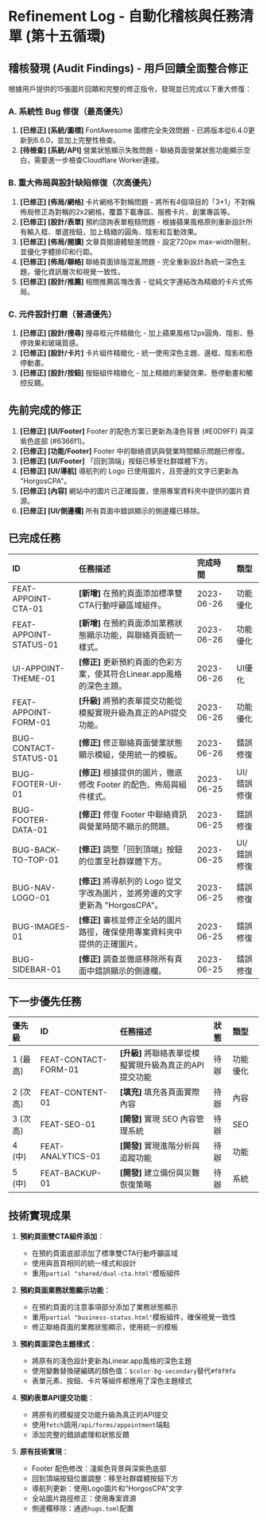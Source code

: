 # Refinement Log - 自動化稽核與任務清單 (第十五循環)

## 稽核發現 (Audit Findings) - 用戶回饋全面整合修正

根據用戶提供的15張圖片回饋和完整的修正指令，發現並已完成以下重大修復：

### A. 系統性 Bug 修復（最高優先）
1. **[已修正] [系統/圖標]** FontAwesome 圖標完全失效問題 - 已將版本從6.4.0更新到6.6.0，並加上完整性檢查。
2. **[待檢查] [系統/API]** 營業狀態顯示失敗問題 - 聯絡頁面營業狀態功能顯示空白，需要進一步檢查Cloudflare Worker連接。

### B. 重大佈局與設計缺陷修復（次高優先）
1. **[已修正] [佈局/網格]** 卡片網格不對稱問題 - 將所有4個項目的「3+1」不對稱佈局修正為對稱的2x2網格，覆蓋下載專區、服務卡片、創業專區等。
2. **[已修正] [設計/表單]** 預約諮詢表單粗糙問題 - 根據蘋果風格原則重新設計所有輸入框、單選按鈕，加上精緻的圓角、陰影和互動效果。
3. **[已修正] [佈局/閱讀]** 文章頁閱讀體驗差問題 - 設定720px max-width限制，並優化字體排印和行距。
4. **[已修正] [佈局/聯絡]** 聯絡頁面排版混亂問題 - 完全重新設計為統一深色主題，優化資訊層次和視覺一致性。
5. **[已修正] [設計/推薦]** 相關推薦區塊改善 - 從純文字連結改為精緻的卡片式佈局。

### C. 元件設計打磨（普通優先）
1. **[已修正] [設計/搜尋]** 搜尋框元件精緻化 - 加上蘋果風格12px圓角、陰影、懸停效果和玻璃質感。
2. **[已修正] [設計/卡片]** 卡片組件精緻化 - 統一使用深色主題、邊框、陰影和懸停動畫。
3. **[已修正] [設計/按鈕]** 按鈕組件精緻化 - 加上精緻的漸變效果、懸停動畫和觸控反饋。

## 先前完成的修正

1.  **[已修正] [UI/Footer]** Footer 的配色方案已更新為淺色背景 (#E0D9FF) 與深紫色底部 (#6366f1)。
2.  **[已修正] [功能/Footer]** Footer 中的聯絡資訊與營業時間顯示問題已修復。
3.  **[已修正] [UI/Footer]** 「回到頂端」按鈕已移至社群媒體下方。
4.  **[已修正] [UI/導航]** 導航列的 Logo 已使用圖片，且旁邊的文字已更新為 "HorgosCPA"。
5.  **[已修正] [內容]** 網站中的圖片已正確設置，使用專案資料夾中提供的圖片資源。
6.  **[已修正] [UI/側邊欄]** 所有頁面中錯誤顯示的側邊欄已移除。

## 已完成任務

| ID              | 任務描述                                                                 | 完成時間 | 類型     |
| :-------------- | :----------------------------------------------------------------------- | :------- | :------- |
| FEAT-APPOINT-CTA-01 | **[新增]** 在預約頁面添加標準雙CTA行動呼籲區域組件。       | 2023-06-26 | 功能優化 |
| FEAT-APPOINT-STATUS-01 | **[新增]** 在預約頁面添加業務狀態顯示功能，與聯絡頁面統一樣式。       | 2023-06-26 | 功能優化 |
| UI-APPOINT-THEME-01 | **[修正]** 更新預約頁面的色彩方案，使其符合Linear.app風格的深色主題。       | 2023-06-26 | UI優化 |
| FEAT-APPOINT-FORM-01 | **[升級]** 將預約表單提交功能從模擬實現升級為真正的API提交功能。       | 2023-06-26 | 功能優化 |
| BUG-CONTACT-STATUS-01 | **[修正]** 修正聯絡頁面營業狀態顯示模組，使用統一的模板。       | 2023-06-26 | 錯誤修復 |
| BUG-FOOTER-UI-01 | **[修正]** 根據提供的圖片，徹底修改 Footer 的配色、佈局與組件樣式。       | 2023-06-25 | UI/錯誤修復 |
| BUG-FOOTER-DATA-01| **[修正]** 修復 Footer 中聯絡資訊與營業時間不顯示的問題。                  | 2023-06-25 | 錯誤修復 |
| BUG-BACK-TO-TOP-01 | **[修正]** 調整「回到頂端」按鈕的位置至社群媒體下方。                 | 2023-06-25 | UI/錯誤修復 |
| BUG-NAV-LOGO-01 | **[修正]** 將導航列的 Logo 從文字改為圖片，並將旁邊的文字更新為 "HorgosCPA"。 | 2023-06-25 | 錯誤修復 |
| BUG-IMAGES-01   | **[修正]** 審核並修正全站的圖片路徑，確保使用專案資料夾中提供的正確圖片。 | 2023-06-25 | 錯誤修復 |
| BUG-SIDEBAR-01  | **[修正]** 調查並徹底移除所有頁面中錯誤顯示的側邊欄。                   | 2023-06-25 | 錯誤修復 |

## 下一步優先任務

| 優先級 | ID              | 任務描述                                                                 | 狀態 | 類型     |
| :------- | :-------------- | :----------------------------------------------------------------------- | :--- | :------- |
| 1 (最高) | FEAT-CONTACT-FORM-01 | **[升級]** 將聯絡表單從模擬實現升級為真正的API提交功能 | 待辦 | 功能優化 |
| 2 (次高) | FEAT-CONTENT-01 | **[填充]** 填充各頁面實際內容 | 待辦 | 內容 |
| 3 (次高) | FEAT-SEO-01 | **[開發]** 實現 SEO 內容管理系統 | 待辦 | SEO |
| 4 (中) | FEAT-ANALYTICS-01 | **[開發]** 實現進階分析與追蹤功能 | 待辦 | 功能 |
| 5 (中) | FEAT-BACKUP-01 | **[開發]** 建立備份與災難恢復策略 | 待辦 | 系統 |

## 技術實現成果

1. **預約頁面雙CTA組件添加**：
   - 在預約頁面底部添加了標準雙CTA行動呼籲區域
   - 使用與首頁相同的統一樣式和設計
   - 重用`partial "shared/dual-cta.html"`模板組件

2. **預約頁面業務狀態顯示功能**：
   - 在預約頁面的注意事項部分添加了業務狀態顯示
   - 重用`partial "business-status.html"`模板組件，確保視覺一致性
   - 修正聯絡頁面的業務狀態顯示，使用統一的模板

3. **預約頁面深色主題樣式**：
   - 將原有的淺色設計更新為Linear.app風格的深色主題
   - 使用變數替換硬編碼的顏色值：`$color-bg-secondary`替代`#f8f9fa`
   - 表單元素、按鈕、卡片等組件都應用了深色主題樣式

4. **預約表單API提交功能**：
   - 將原有的模擬提交功能升級為真正的API提交
   - 使用`fetch`調用`/api/forms/appointment`端點
   - 添加完整的錯誤處理和狀態反饋

5. **原有技術實現**：
   - Footer 配色修改：淺紫色背景與深紫色底部
   - 回到頂端按鈕位置調整：移至社群媒體按鈕下方
   - 導航列更新：使用Logo圖片和"HorgosCPA"文字
   - 全站圖片路徑修正：使用專案資源
   - 側邊欄移除：通過`hugo.toml`配置